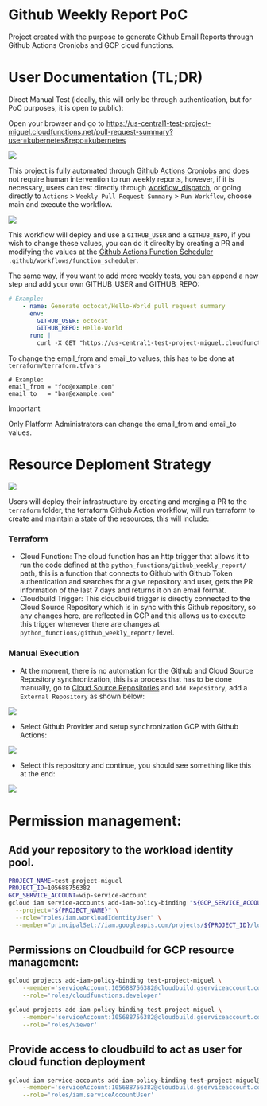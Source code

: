 # Github Weekly Report PoC

Project created with the purpose to generate Github Email Reports through Github Actions Cronjobs and GCP cloud functions.

# User Documentation (TL;DR)

Direct Manual Test (ideally, this will only be through authentication, but for PoC purposes, it is open to public):

Open your browser and go to https://us-central1-test-project-miguel.cloudfunctions.net/pull-request-summary?user=kubernetes&repo=kubernetes

![](img/easy-test.png)

This project is fully automated through [Github Actions Cronjobs](https://github.com/miguelortize/github-weekly-report/blob/main/.github/workflows/function_scheduler.yml) and does not require human intervention to run weekly reports, however, if it is necessary, users can test directly through [workflow_dispatch](https://github.com/miguelortize/github-weekly-report/actions/workflows/function_scheduler.yml), or going directly to `Actions` > `Weekly Pull Request Summary` > `Run Workflow`, choose main and execute the workflow.

![](img/run-workflow.png)

This workflow will deploy and use a `GITHUB_USER` and a `GITHUB_REPO`, if you wish to change these values, you can do it direclty by creating a PR and modifying the values at the [Github Actions Function Scheduler](https://github.com/miguelortize/github-weekly-report/blob/main/.github/workflows/function_scheduler.yml) `.github/workflows/function_scheduler`.

The same way, if you want to add more weekly tests, you can append a new step and add your own GITHUB_USER and GITHUB_REPO:

```yaml
# Example:
    - name: Generate octocat/Hello-World pull request summary
      env:
        GITHUB_USER: octocat
        GITHUB_REPO: Hello-World
      run: |
        curl -X GET "https://us-central1-test-project-miguel.cloudfunctions.net/pull-request-summary?user=${{ env.GITHUB_USER }}&repo=${{ env.GITHUB_REPO }}"
```

To change the email_from and email_to values, this has to be done at `terraform/terraform.tfvars`

```hcl
# Example:
email_from = "foo@example.com"
email_to   = "bar@example.com"
```

> [!IMPORTANT]  
> Only Platform Administrators can change the email_from and email_to values.

# Resource Deploment Strategy

![](img/sailpoint-iac.png)

Users will deploy their infrastructure by creating and merging a PR to the `terraform` folder, the terraform Github Action workflow, will run terraform to create and maintain a state of the resources, this will include:

### Terraform

- Cloud Function: The cloud function has an http trigger that allows it to run the code defined at the `python_functions/github_weekly_report/` path, this is a function that connects to Github with Github Token authentication and searches for a give repository and user, gets the PR information of the last 7 days and returns it on an email format.
- Cloudbuild Trigger: This cloudbuild trigger is directly connected to the Cloud Source Repository which is in sync with this Github repository, so any changes here, are reflected in GCP and this allows us to execute this trigger whenever there are changes at `python_functions/github_weekly_report/` level.

### Manual Execution

- At the moment, there is no automation for the Github and Cloud Source Repository synchronization, this is a process that has to be done manually, go to [Cloud Source Repositories](https://source.cloud.google.com/test-project-miguel?authuser=0) and `Add Repository`, add a `External Repository` as shown below:

![](img/external-repo.png)

- Select Github Provider and setup synchronization GCP with Github Actions:

![](img/authorize-gcp-gh.png)

- Select this repository and continue, you should see something like this at the end:

![](img/gh-connected.png)

# Permission management:

## Add your repository to the workload identity pool.

```bash
PROJECT_NAME=test-project-miguel
PROJECT_ID=105688756382
GCP_SERVICE_ACCOUNT=wip-service-account
gcloud iam service-accounts add-iam-policy-binding "${GCP_SERVICE_ACCOUNT}@${PROJECT_NAME}.iam.gserviceaccount.com" \
  --project="${PROJECT_NAME}" \
  --role="roles/iam.workloadIdentityUser" \
  --member="principalSet://iam.googleapis.com/projects/${PROJECT_ID}/locations/global/workloadIdentityPools/liatrio-xyz-poc/attribute.repository/miguelortize/github-weekly-report"
```

## Permissions on Cloudbuild for GCP resource management:


```bash
gcloud projects add-iam-policy-binding test-project-miguel \
    --member='serviceAccount:105688756382@cloudbuild.gserviceaccount.com' \
    --role='roles/cloudfunctions.developer'

gcloud projects add-iam-policy-binding test-project-miguel \
    --member='serviceAccount:105688756382@cloudbuild.gserviceaccount.com' \
    --role='roles/viewer'
```

## Provide access to cloudbuild to act as user for cloud function deployment

```bash
gcloud iam service-accounts add-iam-policy-binding test-project-miguel@appspot.gserviceaccount.com \
    --member='serviceAccount:105688756382@cloudbuild.gserviceaccount.com' \
    --role='roles/iam.serviceAccountUser'
```